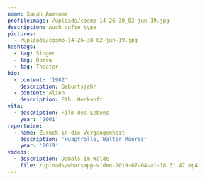 ```yaml
---
name: Sarah Awesome
profileimage: /uploads/cosmo-14-26-38_02-jun-19.jpg
description: Auch dufte type
pictures:
  - /uploads/cosmo-14-26-38_02-jun-19.jpg
hashtags:
  - tag: Singer
  - tag: Opera
  - tag: Theater
bio:
  - content: '1982'
    description: Geburtsjahr
  - content: Alien
    description: Eth. Herkunft
vita:
  - description: Film des Lebens
    year: '2001'
repertoire:
  - name: Zurück in die Vergangenheit
    description: 'Huaptrolle, Walter Moerss'
    year: '2019'
videos:
  - description: Damals im Walde
    file: /uploads/whatsapp-video-2019-07-04-at-18.31.47.mp4
---
```


